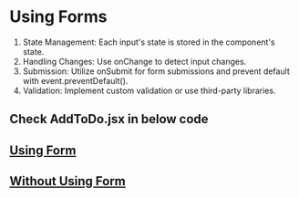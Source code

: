 # Using Forms

1. State Management: Each input's state is stored in the component's state.
2. Handling Changes: Use onChange to detect input changes.
3. Submission: Utilize onSubmit for form submissions and prevent default with
   event.preventDefault().
4. Validation: Implement custom validation or use third-party libraries.

## Check AddToDo.jsx in below code

## [Using Form](https://github.com/siba-x-prasad/ReactPlayground/tree/main/src/react/youtube/10ToDoProject-version2)

## [Without Using Form](https://github.com/siba-x-prasad/ReactPlayground/tree/main/src/react/youtube/10ToDoProject-version-withoutforms)
